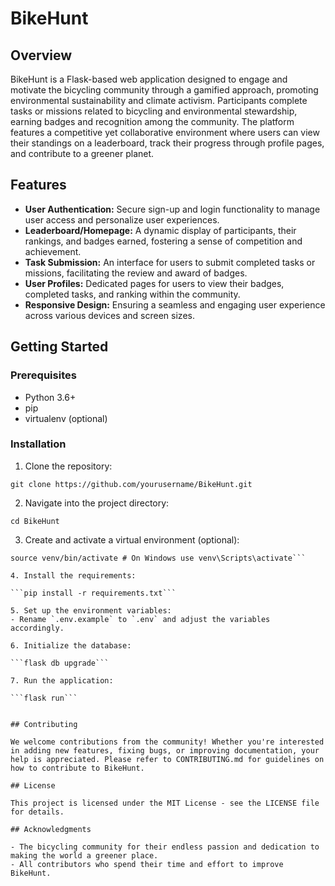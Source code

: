 # BikeHunt

## Overview

BikeHunt is a Flask-based web application designed to engage and motivate the bicycling community through a gamified approach, promoting environmental sustainability and climate activism. Participants complete tasks or missions related to bicycling and environmental stewardship, earning badges and recognition among the community. The platform features a competitive yet collaborative environment where users can view their standings on a leaderboard, track their progress through profile pages, and contribute to a greener planet.

## Features

- **User Authentication:** Secure sign-up and login functionality to manage user access and personalize user experiences.
- **Leaderboard/Homepage:** A dynamic display of participants, their rankings, and badges earned, fostering a sense of competition and achievement.
- **Task Submission:** An interface for users to submit completed tasks or missions, facilitating the review and award of badges.
- **User Profiles:** Dedicated pages for users to view their badges, completed tasks, and ranking within the community.
- **Responsive Design:** Ensuring a seamless and engaging user experience across various devices and screen sizes.

## Getting Started

### Prerequisites

- Python 3.6+
- pip
- virtualenv (optional)

### Installation

1. Clone the repository:

```git clone https://github.com/yourusername/BikeHunt.git```

2. Navigate into the project directory:

```cd BikeHunt```

3. Create and activate a virtual environment (optional):

```virtualenv venv
source venv/bin/activate # On Windows use venv\Scripts\activate```

4. Install the requirements:

```pip install -r requirements.txt```

5. Set up the environment variables:
- Rename `.env.example` to `.env` and adjust the variables accordingly.

6. Initialize the database:

```flask db upgrade```

7. Run the application:

```flask run```


## Contributing

We welcome contributions from the community! Whether you're interested in adding new features, fixing bugs, or improving documentation, your help is appreciated. Please refer to CONTRIBUTING.md for guidelines on how to contribute to BikeHunt.

## License

This project is licensed under the MIT License - see the LICENSE file for details.

## Acknowledgments

- The bicycling community for their endless passion and dedication to making the world a greener place.
- All contributors who spend their time and effort to improve BikeHunt.

